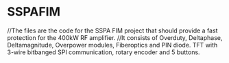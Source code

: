 # SSPAFIM
//The files are the code for the SSPA FIM project that should provide a fast protection for the 400kW RF amplifier. 
//It consists of Overduty, Deltaphase, Deltamagnitude, Overpower modules, Fiberoptics and PIN diode. TFT with 3-wire bitbanged SPI communication, rotary encoder and 5 buttons.
